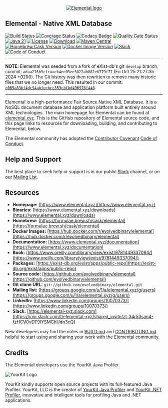 <div align="center" id="logo">
<a href="https://www.elemental.xyz" target="_blank">
<img src="https://www.elemental.xyz/assets/images/logos/elemental-logo-horizontal-light.png" alt="Elemental logo"></img>
</a>
</div>

## Elemental - Native XML Database

[![Build Status](https://dl.circleci.com/status-badge/img/gh/evolvedbinary/elemental/tree/main.svg?style=svg)](https://dl.circleci.com/status-badge/redirect/gh/evolvedbinary/elemental/tree/main)
[![Coverage Status](https://coveralls.io/repos/github/evolvedbinary/elemental/badge.svg?branch=main)](https://coveralls.io/github/evolvedbinary/elemental?branch=main)
[![Codacy Badge](https://app.codacy.com/project/badge/Grade/4d074617e63d40839760a5e7b2ec4392?branch=main)](https://app.codacy.com/gh/evolvedbinary/elemental/dashboard?utm_source=gh&utm_medium=referral&utm_content=&utm_campaign=Badge_grade)
[![Quality Gate Status](https://sonarcloud.io/api/project_badges/measure?project=evolvedbinary_elemental&metric=alert_status)](https://sonarcloud.io/summary/new_code?id=evolvedbinary_elemental)
[![Java 21](https://img.shields.io/badge/java-21-blue.svg?logo=openjdk)](https://adoptopenjdk.net/)
[![License](https://img.shields.io/badge/license-BSL%201.1-blue.svg)](https://mariadb.com/bsl11/)
[![Download](https://img.shields.io/github/v/release/evolvedbinary/elemental.svg)](https://github.com/evolvedbinary/elemental/releases/)
[![Maven Central](https://img.shields.io/maven-central/v/xyz.elemental/elemental?logo=apachemaven&label=maven+central&color=green)](https://central.sonatype.com/search?namespace=xyz.elemental)
[![Homebrew Cask Version](https://img.shields.io/homebrew/cask/v/elemental?logo=homebrew&logoColor=white)](https://formulae.brew.sh/cask/elemental)
[![Docker Image Version](https://img.shields.io/docker/v/evolvedbinary/elemental?sort=semver&logo=docker&logoColor=white&label=docker)](https://hub.docker.com/r/evolvedbinary/elemental)
[![Slack](https://img.shields.io/badge/elemental-slack-56b6f8.svg?logo=slack)](https://join.slack.com/t/elemental-xyz/shared_invite/zt-34r53san4-fzHCV0vDT9lYSMChUdn3cQ)
[![Code of Conduct](https://img.shields.io/badge/code%20of%20conduct-contributor%20covenant-5e0d73.svg?logo=contributorcovenant)](https://www.contributor-covenant.org/version/2/1/code_of_conduct.html)

---
**NOTE**: Elemental was seeded from a fork of eXist-db's git `develop` branch, commit: `adaa276b9cfcaaeb4ee03ee3822ab882e6779f77` (Fri Oct 25 21:27:35 2024 +0200). The Git history was then rewritten to remove many historic files that we no longer need. This resulted in our commit: [`e065a83bf4dc94abfeebcc353cbfbd496976f440`](https://github.com/evolvedbinary/elemental/commit/e065a83bf4dc94abfeebcc353cbfbd496976f440).

---

Elemental is a high-performance Fair Source Native XML Database. It is a NoSQL document database and application platform built entirely around XML technologies. The main homepage for Elemental can be found at [elemental.xyz](https://www.elemental.xyz "Elemental Website"). This is the GitHub repository of Elemental source code, and this page links to resources for downloading, building, and contributing to Elemental, below.

The Elemental community has adopted the [Contributor Covenant](https://www.contributor-covenant.org/) [Code of Conduct](https://www.contributor-covenant.org/version/2/1/code_of_conduct/).

## Help and Support

The best place to seek help or support is in our public [Slack](https://join.slack.com/t/elemental-xyz/shared_invite/zt-3290ginoh-lWocaoR3UMw7jghfrt~kFA) channel, or on our [Mailing List](https://groups.google.com/u/1/a/elemental.xyz/g/users).

## Resources

-   **Homepage:** [https://www.elemental.xyz](https://www.elemental.xyz)
-   **Binaries:** [https://www.elemental.xyz/downloads](https://www.elemental.xyz/downloads)
-   **Homebrew:** [https://formulae.brew.sh/cask/elemental](https://formulae.brew.sh/cask/elemental)
-   **Docker Images:** [https://hub.docker.com/r/evolvedbinary/elemental](https://hub.docker.com/r/evolvedbinary/elemental)
-   **Documentation:** [https://www.elemental.xyz/documentation](https://www.elemental.xyz/documentation)
-   **Book:** [https://www.oreilly.com/library/view/exist/9781449337094/](https://www.oreilly.com/library/view/exist/9781449337094/)
-   **Packages:** [https://exist-db.org/exist/apps/public-repo](https://exist-db.org/exist/apps/public-repo)
-   **Source code:** [https://github.com/evolvedbinary/elemental](https://github.com/evolvedbinary/elemental)
-   **Git clone URL:** `git://github.com/evolvedbinary/elemental.git`
-   **Mailing list:** [https://groups.google.com/u/1/a/elemental.xyz/g/users](https://groups.google.com/u/1/a/elemental.xyz/g/users)
-   **LinkedIn:** [https://www.linkedin.com/groups/10070373/](https://www.linkedin.com/groups/10070373/)
-   **Slack:** [https://elemental-xyz.slack.com](https://join.slack.com/t/elemental-xyz/shared_invite/zt-34r53san4-fzHCV0vDT9lYSMChUdn3cQ)



New developers may find the notes in [BUILD.md](https://github.com/evolvedbinary/elemental/blob/main/BUILD.md) and [CONTRIBUTING.md](https://github.com/evolvedbinary/elemental/blob/main/CONTRIBUTING.md) helpful to start using and sharing your work with the Elemental community.

## Credits

The Elemental developers use the YourKit Java Profiler.

<img src="https://www.yourkit.com/images/yklogo.png" alt="YourKit Logo"/>

YourKit kindly supports open source projects with its full-featured Java Profiler.
YourKit, LLC is the creator of <a href="https://www.yourkit.com/java/profiler/">YourKit Java Profiler</a>
and <a href="https://www.yourkit.com/.net/profiler/">YourKit .NET Profiler</a>,
innovative and intelligent tools for profiling Java and .NET applications.
